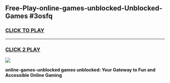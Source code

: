 
## Free-Play-online-games-unblocked-Unblocked-Games #3osfq
<h3>
<a href="https://news.freeplayer.one?title=online-games-unblocked&ref=8M">CLICK TO PLAY</a></h3>
<hr>

<h3>
<a href="https://news.freeplayer.one?title=online-games-unblocked&ref=8M">CLICK 2 PLAY</a>
  
</h3>

<a href="https://news.freeplayer.one?title=online-games-unblocked&ref=8M"><img src="https://clearcache.store/games.png"></a>


**online-games-unblocked games unblocked: Your Gateway to Fun and Accessible Online Gaming**
